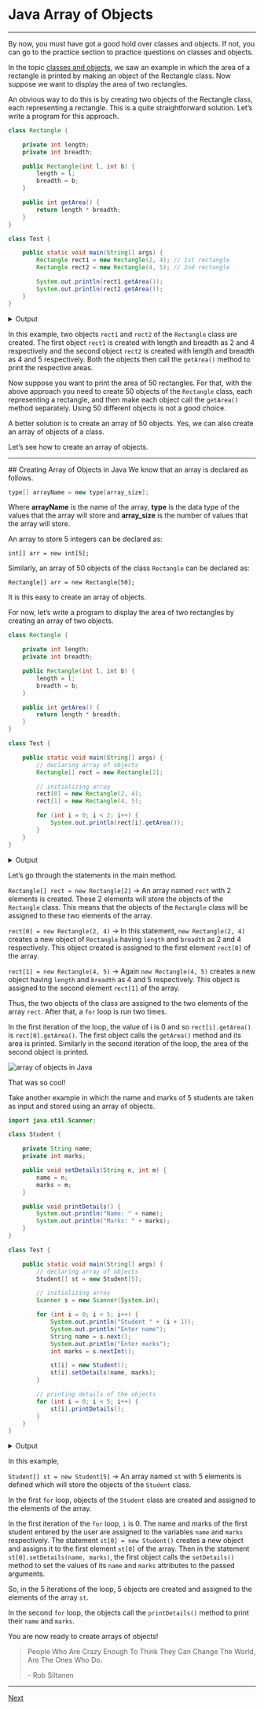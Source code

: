# Java Array of Objects
<hr/>
By now, you must have got a good hold over classes and objects. If not, you can go to the practice section to practice questions on classes and objects.

In the topic [classes and objects](https://web.archive.org/web/20220811214912/https://www.codesdope.com/course/java-classes-and-objects/), we saw an example in which the area of a rectangle is printed by making an object of the Rectangle class. Now suppose we want to display the area of two rectangles.

An obvious way to do this is by creating two objects of the Rectangle class, each representing a rectangle. This is a quite straightforward solution. Let’s write a program for this approach.

```java
class Rectangle {

    private int length;
    private int breadth;

    public Rectangle(int l, int b) {
        length = l;
        breadth = b;
    }

    public int getArea() {
        return length * breadth;
    }
}

class Test {

    public static void main(String[] args) {
        Rectangle rect1 = new Rectangle(2, 4); // 1st rectangle
        Rectangle rect2 = new Rectangle(4, 5); // 2nd rectangle

        System.out.println(rect1.getArea());
        System.out.println(rect2.getArea());
    }
}
```

<div class="collapse">
    <details>
        <summary>Output</summary>
        <pre class="output">8
20</pre>
    </details>
</div>

In this example, two objects `rect1` and `rect2` of the `Rectangle` class are created. The first object `rect1` is created with length and breadth as 2 and 4 respectively and the second object `rect2` is created with length and breadth as 4 and 5 respectively. Both the objects then call the `getArea()` method to print the respective areas.

Now suppose you want to print the area of 50 rectangles. For that, with the above approach you need to create 50 objects of the `Rectangle` class, each representing a rectangle, and then make each object call the `getArea()` method separately. Using 50 different objects is not a good choice.

A better solution is to create an array of 50 objects. Yes, we can also create an array of objects of a class.

Let’s see how to create an array of objects.
<hr/>
## Creating Array of Objects in Java
We know that an array is declared as follows.

```java
type[] arrayName = new type[array_size];
```

Where **arrayName** is the name of the array, **type** is the data type of the values that the array will store and **array_size** is the number of values that the array will store.

An array to store 5 integers can be declared as:

`int[] arr = new int[5];`

Similarly, an array of 50 objects of the class `Rectangle` can be declared as:

`Rectangle[] arr = new Rectangle[50];`

It is this easy to create an array of objects.

For now, let’s write a program to display the area of two rectangles by creating an array of two objects.

```java
class Rectangle {

    private int length;
    private int breadth;

    public Rectangle(int l, int b) {
        length = l;
        breadth = b;
    }

    public int getArea() {
        return length * breadth;
    }
}

class Test {

    public static void main(String[] args) {
        // declaring array of objects
        Rectangle[] rect = new Rectangle[2];

        // initializing array
        rect[0] = new Rectangle(2, 4);
        rect[1] = new Rectangle(4, 5);

        for (int i = 0; i < 2; i++) {
            System.out.println(rect[i].getArea());
        }
    }
}
```

<div class="collapse">
    <details>
        <summary>Output</summary>
        <pre class="output">8
20</pre>
    </details>
</div>

Let’s go through the statements in the main method.

`Rectangle[] rect = new Rectangle[2]` → An array named `rect` with 2 elements is created. These 2 elements will store the objects of the `Rectangle` class. This means that the objects of the `Rectangle` class will be assigned to these two elements of the array.

`rect[0] = new Rectangle(2, 4)` → In this statement, `new Rectangle(2, 4)` creates a new object of `Rectangle` having `length` and `breadth` as 2 and 4 respectively. This object created is assigned to the first element `rect[0]` of the array.

`rect[1] = new Rectangle(4, 5)` → Again `new Rectangle(4, 5)` creates a new object having `length` and `breadth` as 4 and 5 respectively. This object is assigned to the second element `rect[1]` of the array.

Thus, the two objects of the class are assigned to the two elements of the array `rect`. After that, a `for` loop is run two times.

In the first iteration of the loop, the value of i is 0 and so `rect[i].getArea()` is `rect[0].getArea()`. The first object calls the `getArea()` method and its area is printed. Similarly in the second iteration of the loop, the area of the second object is printed.

![array of objects in Java](https://web.archive.org/web/20220811214912im_/https://www.codesdope.com/pa-images-bucket/courses/java/p23.png)

That was so cool!

Take another example in which the name and marks of 5 students are taken as input and stored using an array of objects.

```java
import java.util.Scanner;

class Student {

    private String name;
    private int marks;

    public void setDetails(String n, int m) {
        name = n;
        marks = m;
    }

    public void printDetails() {
        System.out.println("Name: " + name);
        System.out.println("Marks: " + marks);
    }
}

class Test {

    public static void main(String[] args) {
        // declaring array of objects
        Student[] st = new Student[5];

        // initializing array
        Scanner s = new Scanner(System.in);

        for (int i = 0; i < 5; i++) {
            System.out.println("Student " + (i + 1));
            System.out.println("Enter name");
            String name = s.next();
            System.out.println("Enter marks");
            int marks = s.nextInt();

            st[i] = new Student();
            st[i].setDetails(name, marks);
        }

        // printing details of the objects
        for (int i = 0; i < 5; i++) {
            st[i].printDetails();
        }
    }
}
```

<div class="collapse">
    <details>
        <summary>Output</summary>
        <pre class="output">Student 1
Enter name
Jack
Enter marks
54
Student 2
Enter name
Marx
Enter marks
45
Student 3
Enter name
Julie
Enter marks
47
Student 4
Enter name
Peter
Enter marks
23
Student 5
Enter name
Donald
Enter marks
87
Student 1
Name : Jack
Marks : 54
Student 2
Name : Marx
Marks : 45
Student 3
Name : Julie
Marks : 47
Student 4
Name : Peter
Marks : 23
Student 5
Name : Donald
Marks : 87</pre>
    </details>
</div>

In this example,

`Student[] st = new Student[5]` → An array named `st` with 5 elements is defined which will store the objects of the `Student` class.

In the first `for` loop, objects of the `Student` class are created and assigned to the elements of the array.

In the first iteration of the `for` loop, `i` is 0. The name and marks of the first student entered by the user are assigned to the variables `name` and `marks` respectively. The statement `st[0] = new Student()` creates a new object and assigns it to the first element `st[0]` of the array. Then in the statement `st[0].setDetails(name, marks)`, the first object calls the `setDetails()` method to set the values of its `name` and `marks` attributes to the passed arguments.

So, in the 5 iterations of the loop, 5 objects are created and assigned to the elements of the array `st`.

In the second `for` loop, the objects call the `printDetails()` method to print their `name` and `marks`.

You are now ready to create arrays of objects!

> People Who Are Crazy Enough To Think They Can Change The World, Are The Ones Who Do.
>
> \- Rob Siltanen
<hr/>


<a href="20-java-constructor-overloading.md" class="next">Next</a>
